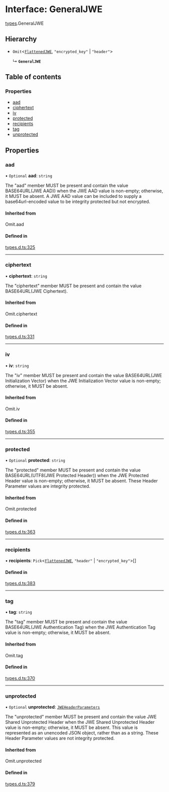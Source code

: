 # Interface: GeneralJWE

[types](../modules/types.md).GeneralJWE

## Hierarchy

- `Omit`<[`FlattenedJWE`](types.FlattenedJWE.md), ``"encrypted_key"`` \| ``"header"``\>

  ↳ **`GeneralJWE`**

## Table of contents

### Properties

- [aad](types.GeneralJWE.md#aad)
- [ciphertext](types.GeneralJWE.md#ciphertext)
- [iv](types.GeneralJWE.md#iv)
- [protected](types.GeneralJWE.md#protected)
- [recipients](types.GeneralJWE.md#recipients)
- [tag](types.GeneralJWE.md#tag)
- [unprotected](types.GeneralJWE.md#unprotected)

## Properties

### aad

• `Optional` **aad**: `string`

The "aad" member MUST be present and contain the value
BASE64URL(JWE AAD)) when the JWE AAD value is non-empty;
otherwise, it MUST be absent.  A JWE AAD value can be included to
supply a base64url-encoded value to be integrity protected but not
encrypted.

#### Inherited from

Omit.aad

#### Defined in

[types.d.ts:325](https://github.com/panva/jose/blob/v3.14.2/src/types.d.ts#L325)

___

### ciphertext

• **ciphertext**: `string`

The "ciphertext" member MUST be present and contain the value
BASE64URL(JWE Ciphertext).

#### Inherited from

Omit.ciphertext

#### Defined in

[types.d.ts:331](https://github.com/panva/jose/blob/v3.14.2/src/types.d.ts#L331)

___

### iv

• **iv**: `string`

The "iv" member MUST be present and contain the value
BASE64URL(JWE Initialization Vector) when the JWE Initialization
Vector value is non-empty; otherwise, it MUST be absent.

#### Inherited from

Omit.iv

#### Defined in

[types.d.ts:355](https://github.com/panva/jose/blob/v3.14.2/src/types.d.ts#L355)

___

### protected

• `Optional` **protected**: `string`

The "protected" member MUST be present and contain the value
BASE64URL(UTF8(JWE Protected Header)) when the JWE Protected
Header value is non-empty; otherwise, it MUST be absent.  These
Header Parameter values are integrity protected.

#### Inherited from

Omit.protected

#### Defined in

[types.d.ts:363](https://github.com/panva/jose/blob/v3.14.2/src/types.d.ts#L363)

___

### recipients

• **recipients**: `Pick`<[`FlattenedJWE`](types.FlattenedJWE.md), ``"header"`` \| ``"encrypted_key"``\>[]

#### Defined in

[types.d.ts:383](https://github.com/panva/jose/blob/v3.14.2/src/types.d.ts#L383)

___

### tag

• **tag**: `string`

The "tag" member MUST be present and contain the value
BASE64URL(JWE Authentication Tag) when the JWE Authentication Tag
value is non-empty; otherwise, it MUST be absent.

#### Inherited from

Omit.tag

#### Defined in

[types.d.ts:370](https://github.com/panva/jose/blob/v3.14.2/src/types.d.ts#L370)

___

### unprotected

• `Optional` **unprotected**: [`JWEHeaderParameters`](types.JWEHeaderParameters.md)

The "unprotected" member MUST be present and contain the value JWE
Shared Unprotected Header when the JWE Shared Unprotected Header
value is non-empty; otherwise, it MUST be absent.  This value is
represented as an unencoded JSON object, rather than as a string.
These Header Parameter values are not integrity protected.

#### Inherited from

Omit.unprotected

#### Defined in

[types.d.ts:379](https://github.com/panva/jose/blob/v3.14.2/src/types.d.ts#L379)

